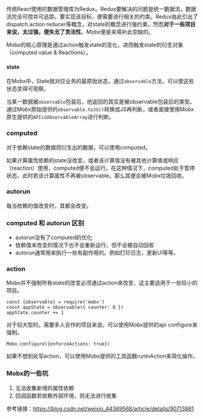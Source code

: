 
传统React使用的数据管理库为Redux。Redux要解决的问题是统一数据流，数据流完全可控并可追踪。要实现该目标，便需要进行相关的约束。Redux由此引出了dispatch action reducer等概念，对state的概念进行强约束。然而**对于一些项目来说，太过强，便失去了灵活性**。Mobx便是来填补此空缺的。

Mobx的核心原理是通过action触发state的变化，进而触发state的衍生对象（computed value & Reactions）。

#### state
在Mobx中，State就对应业务的最原始状态，通过```observable```方法，可以使这些状态变得可观察。

当某一数据被```observable```包装后，他返回的其实是被observable包装后的类型。通过Mobx原始提供的```observable.toJS()```转换成JS再判断，或者直接使用Mobx原生提供的```APIisObservableArray```进行判断。

### computed
对于依赖state的数据而衍生出的数据，可以使用computed。

如果计算属性依赖的state没改变，或者该计算值没有被其他计算值或响应（reaction）使用，computed便不会运行。在这种情况下，computed处于暂停状态，此时若该计算属性不再被observable。那么其便会被Mobx垃圾回收。

### autorun
每当依赖的值改变时，其都会改变。

### computed 和 autorun 区别
- autorun没有了computed的优化
- 依赖值未改变的情况下也不会重新运行，但不会被自动回收
- autorun通常用来执行一些有副作用的。例如打印日志，更新UI等等。

### action
Mobx并不强制所有state的改变必须通过action来改变，这主要适用于一些较小的项目。
```
const {observable} = require('mobx')
const appState = observable({ counter: 0 })
appState.counter += 1
```
对于较大型的，需要多人合作的项目来说，可以使用Mobx提供的api configure来强制。
```
Mobx.configure({enforceActions: true})
```

如果不想到处写action，可以使用Mobx提供的工具函数runInAction来简化操作。

### Mobx的一些坑
1. 无法收集新增的属性依赖
1. 回调函数若依赖外部环境，则无法进行收集


参考链接：https://blog.csdn.net/weixin_44369568/article/details/90713881



